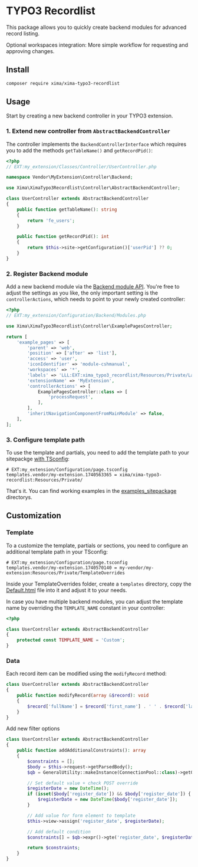 # TYPO3 Recordlist

This package allows you to quickly create backend modules for advanced record listing.

Optional workspaces integration: More simple workflow for requesting and approving changes.

## Install

```bash
composer require xima/xima-typo3-recordlist
```

## Usage

Start by creating a new backend controller in your TYPO3 extension.

### 1. Extend new controller from `AbstractBackendController`

The controller implements the `BackendControllerInterface` which requires you to add the
methods `getTableName()` and `getRecordPid()`:

```php
<?php
// EXT:my_extension/Classes/Controller/UserController.php

namespace Vendor\MyExtension\Controller\Backend;

use Xima\XimaTypo3Recordlist\Controller\AbstractBackendController;

class UserController extends AbstractBackendController
{
    public function getTableName(): string
    {
        return 'fe_users';
    }

    public function getRecordPid(): int
    {
        return $this->site->getConfiguration()['userPid'] ?? 0;
    }
}
```

### 2. Register Backend module

Add a new backend module via
the [Backend module API](https://docs.typo3.org/m/typo3/reference-coreapi/12.4/en-us/ExtensionArchitecture/HowTo/BackendModule/ModuleConfiguration.html).
You're free to adjust the settings as you like, the only important setting is the `controllerActions`, which needs to point to your newly created controller:

```php
<?php
// EXT:my_extension/Configuration/Backend/Modules.php

use Xima\XimaTypo3Recordlist\Controller\ExamplePagesController;

return [
    'example_pages' => [
        'parent' => 'web',
        'position' => ['after' => 'list'],
        'access' => 'user',
        'iconIdentifier' => 'module-cshmanual',
        'workspaces' => '*',
        'labels' => 'LLL:EXT:xima_typo3_recordlist/Resources/Private/Language/locallang_pages_module.xlf',
        'extensionName' => 'MyExtension',
        'controllerActions' => [
            ExamplePagesController::class => [
                'processRequest',
            ],
        ],
        'inheritNavigationComponentFromMainModule' => false,
    ],
];

```

### 3. Configure template path

To use the template and partials, you need to add the template path to your sitepackge [with TSconfig](https://docs.typo3.org/c/typo3/cms-core/main/en-us/Changelog/12.0/Feature-96812-OverrideBackendTemplatesWithTSconfig.html#feature-96812):

```
# EXT:my_extension/Configuration/page.tsconfig
templates.vendor/my-extension.1740563365 = xima/xima-typo3-recordlist:Resources/Private/
```

That's it. You can find working examples in the [examples_sitepackage](Tests/examples_sitepackage) directorys.

## Customization

### Template

To a customize the template, partials or sections, you need to configure an additional template path in your TSconfig:

```
# EXT:my_extension/Configuration/page.tsconfig
templates.vendor/my-extension.1740570140 = my-vendor/my-extension:Resources/Private/TemplateOverrides
```

Inside your TemplateOverrides folder, create a `templates` directory, copy the [Default.html](Resources/Private/Templates/Default.html) file into it and adjust it to your needs.

In case you have multiple backend modules, you can adjust the template name by overriding the `TEMPLATE_NAME` constant in your controller:

```php
<?php

class UserController extends AbstractBackendController
{
    protected const TEMPLATE_NAME = 'Custom';
}
```

### Data

Each record item can be modified using the `modifyRecord` method:

```php
class UserController extends AbstractBackendController
{
    public function modifyRecord(array &$record): void
    {
        $record['fullName'] = $record['first_name'] . ' ' . $record['last_name'];
    }
}
```

Add new filter options

```php
class UserController extends AbstractBackendController
{
    public function addAdditionalConstraints(): array
    {
        $constraints = [];
        $body = $this->request->getParsedBody();
        $qb = GeneralUtility::makeInstance(ConnectionPool::class)->getQueryBuilderForTable('fe_users');

        // Set default value + check POST override
        $registerDate = new DateTime();
        if (isset($body['register_date']) && $body['register_date']) {
            $registerDate = new DateTime($body['register_date']);
        }

        // Add value for form element to template
        $this->view->assign('register_date', $registerDate);

        // Add default condition
        $constraints[] = $qb->expr()->gte('register_date', $registerDate->getTimestamp());

        return $constraints;
    }
}
```
